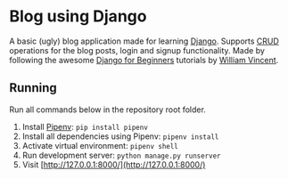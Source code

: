 # Blog using Django
A basic (ugly) blog application made for learning [Django](https://www.djangoproject.com/). Supports [CRUD](https://en.wikipedia.org/wiki/Create,_read,_update_and_delete) operations for the blog posts, login and signup functionality. Made by following the awesome [Django for Beginners](https://djangoforbeginners.com/) tutorials by [William Vincent](https://wsvincent.com/).

## Running
Run all commands below in the repository root folder.
1. Install [Pipenv](http://pipenv.readthedocs.io/en/latest/): `pip install pipenv`
2. Install all dependencies using Pipenv: `pipenv install`
3. Activate virtual environment: `pipenv shell`
4. Run development server: `python manage.py runserver`
5. Visit [http://127.0.0.1:8000/](http://127.0.0.1:8000/)
